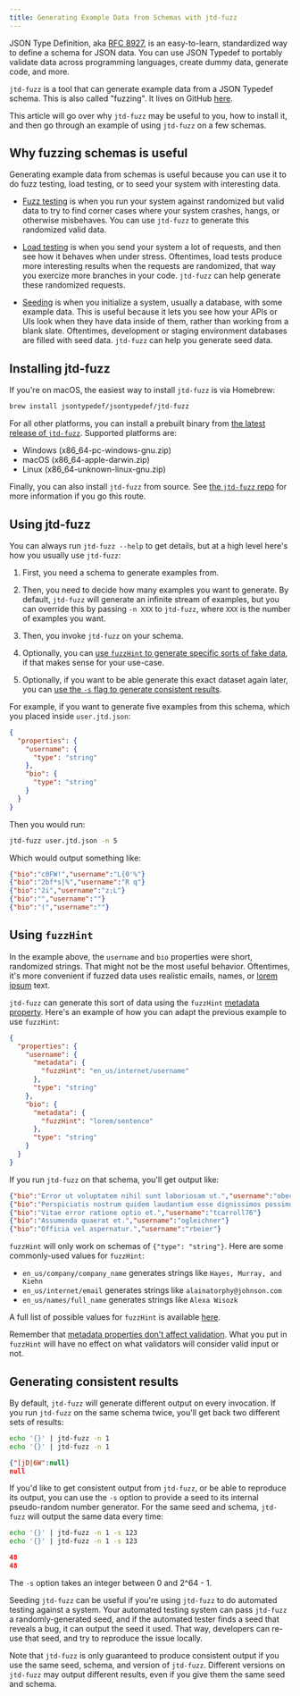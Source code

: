 ```yaml
---
title: Generating Example Data from Schemas with jtd-fuzz
---
```


JSON Type Definition, aka [RFC 8927](https://tools.ietf.org/html/rfc8927), is an
easy-to-learn, standardized way to define a schema for JSON data. You can use
JSON Typedef to portably validate data across programming languages, create
dummy data, generate code, and more.

`jtd-fuzz` is a tool that can generate example data from a JSON Typedef schema.
This is also called "fuzzing". It lives on GitHub
[here](https://github.com/jsontypedef/json-typedef-fuzz).

This article will go over why `jtd-fuzz` may be useful to you, how to install
it, and then go through an example of using `jtd-fuzz` on a few schemas.

## Why fuzzing schemas is useful

Generating example data from schemas is useful because you can use it to do fuzz
testing, load testing, or to seed your system with interesting data.

- [Fuzz testing](https://en.wikipedia.org/wiki/Fuzzing) is when you run your
  system against randomized but valid data to try to find corner cases where
  your system crashes, hangs, or otherwise misbehaves. You can use `jtd-fuzz` to
  generate this randomized valid data.

- [Load testing](https://en.wikipedia.org/wiki/Load_testing) is when you send
  your system a lot of requests, and then see how it behaves when under stress.
  Oftentimes, load tests produce more interesting results when the requests are
  randomized, that way you exercize more branches in your code. `jtd-fuzz` can
  help generate these randomized requests.

- [Seeding](https://en.wikipedia.org/wiki/Database_seeding) is when you
  initialize a system, usually a database, with some example data. This is
  useful because it lets you see how your APIs or UIs look when they have data
  inside of them, rather than working from a blank slate. Oftentimes,
  development or staging environment databases are filled with seed data.
  `jtd-fuzz` can help you generate seed data.

## Installing jtd-fuzz

If you're on macOS, the easiest way to install `jtd-fuzz` is via Homebrew:

```bash
brew install jsontypedef/jsontypedef/jtd-fuzz
```

For all other platforms, you can install a prebuilt binary from [the latest
release of
`jtd-fuzz`](https://github.com/jsontypedef/json-typedef-fuzz/releases/latest).
Supported platforms are:

- Windows (x86_64-pc-windows-gnu.zip)
- macOS (x86_64-apple-darwin.zip)
- Linux (x86_64-unknown-linux-gnu.zip)

Finally, you can also install `jtd-fuzz` from source. See [the `jtd-fuzz`
repo](https://github.com/jsontypedef/json-typedef-fuzz) for more information if
you go this route.

## Using jtd-fuzz

You can always run `jtd-fuzz --help` to get details, but at a high level here's
how you usually use `jtd-fuzz`:

1. First, you need a schema to generate examples from.

2. Then, you need to decide how many examples you want to generate. By default,
   `jtd-fuzz` will generate an infinite stream of examples, but you can override
   this by passing `-n XXX` to `jtd-fuzz`, where `XXX` is the number of examples
   you want.

3. Then, you invoke `jtd-fuzz` on your schema.

4. Optionally, you can [use `fuzzHint` to generate specific sorts of fake
   data](#using-fuzzhint), if that makes sense for your use-case.

5. Optionally, if you want to be able generate this exact dataset again later,
   you can [use the `-s` flag to generate consistent
   results](#generating-consistent-results).

For example, if you want to generate five examples from this schema, which you
placed inside `user.jtd.json`:

```json
{
  "properties": {
    "username": {
      "type": "string"
    },
    "bio": {
      "type": "string"
    }
  }
}
```

Then you would run:

```bash
jtd-fuzz user.jtd.json -n 5
```

Which would output something like:

```json
{"bio":"c0FW!","username":"L{0'%"}
{"bio":"2bf*s|%","username":"R q"}
{"bio":"2i","username":"z;L"}
{"bio":"","username":""}
{"bio":"(","username":""}
```

## Using `fuzzHint`

In the example above, the `username` and `bio` properties were short, randomized
strings. That might not be the most useful behavior. Oftentimes, it's more
convenient if fuzzed data uses realistic emails, names, or [lorem
ipsum](https://en.wikipedia.org/wiki/Lorem_ipsum) text.

`jtd-fuzz` can generate this sort of data using the `fuzzHint` [metadata
property](/docs/jtd-in-5-minutes#the-metadata-keyword). Here's an example of how
you can adapt the previous example to use `fuzzHint`:

```json
{
  "properties": {
    "username": {
      "metadata": {
        "fuzzHint": "en_us/internet/username"
      },
      "type": "string"
    },
    "bio": {
      "metadata": {
        "fuzzHint": "lorem/sentence"
      },
      "type": "string"
    }
  }
}
```

If you run `jtd-fuzz` on that schema, you'll get output like:

```json
{"bio":"Error ut voluptatem nihil sunt laboriosam ut.","username":"obechtelar"}
{"bio":"Perspiciatis nostrum quidem laudantium esse dignissimos possimus.","username":"wrunolfsdottir"}
{"bio":"Vitae error ratione optio et.","username":"tcarroll76"}
{"bio":"Assumenda quaerat et.","username":"ogleichner"}
{"bio":"Officia vel aspernatur.","username":"rbeier"}
```

`fuzzHint` will only work on schemas of `{"type": "string"}`. Here are some
commonly-used values for `fuzzHint`:

- `en_us/company/company_name` generates strings like `Hayes, Murray, and Kiehn`
- `en_us/internet/email` generates strings like `alainatorphy@johnson.com`
- `en_us/names/full_name` generates strings like `Alexa Wisozk`

A full list of possible values for `fuzzHint` is available
[here](https://docs.rs/jtd-fuzz/0.2.0/jtd_fuzz/fn.fuzz.html#using-fuzzhint).

Remember that [metadata properties don't affect
validation](/docs/jtd-in-5-minutes#the-metadata-keyword). What you put in
`fuzzHint` will have no effect on what validators will consider valid input or
not.

## Generating consistent results

By default, `jtd-fuzz` will generate different output on every invocation. If
you run `jtd-fuzz` on the same schema twice, you'll get back two different sets
of results:

```bash
echo '{}' | jtd-fuzz -n 1
echo '{}' | jtd-fuzz -n 1
```

```json
{"[jD|6W":null}
null
```

If you'd like to get consistent output from `jtd-fuzz`, or be able to reproduce
its output, you can use the `-s` option to provide a seed to its internal
pseudo-random number generator. For the same seed and schema, `jtd-fuzz` will
output the same data every time:

```bash
echo '{}' | jtd-fuzz -n 1 -s 123
echo '{}' | jtd-fuzz -n 1 -s 123
```

```json
48
48
```

The `-s` option takes an integer between 0 and 2^64 - 1.

Seeding `jtd-fuzz` can be useful if you're using `jtd-fuzz` to do automated
testing against a system. Your automated testing system can pass `jtd-fuzz` a
randomly-generated seed, and if the automated tester finds a seed that reveals a
bug, it can output the seed it used. That way, developers can re-use that seed,
and try to reproduce the issue locally.

Note that `jtd-fuzz` is only guaranteed to produce consistent output if you use
the same seed, schema, and version of `jtd-fuzz`. Different versions on
`jtd-fuzz` may output different results, even if you give them the same seed and
schema.
